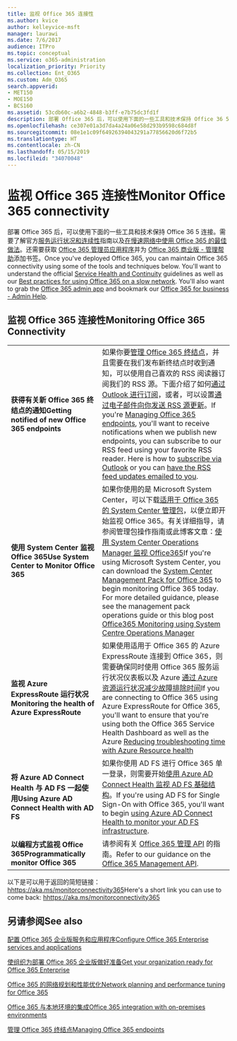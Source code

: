 ```yaml
---
title: 监视 Office 365 连接性
ms.author: kvice
author: kelleyvice-msft
manager: laurawi
ms.date: 7/6/2017
audience: ITPro
ms.topic: conceptual
ms.service: o365-administration
localization_priority: Priority
ms.collection: Ent_O365
ms.custom: Adm_O365
search.appverid:
- MET150
- MOE150
- BCS160
ms.assetid: 53cdb60c-a6b2-4848-b3ff-e7b75dc3fd1f
description: 部署 Office 365 后，可以使用下面的一些工具和技术保持 Office 36 5 连接。需要了解官方服务运行状况和连续性指南以及在慢速网络中使用 Office 365 的最佳做法。还需要获取 Office 365 管理员应用程序并为“Office 365 商业版 - 管理帮助”添加书签。
ms.openlocfilehash: ce307e01a3d7da4a24a06e58d293b9598c684d8f
ms.sourcegitcommit: 08e1e1c09f64926394043291a77856620d6f72b5
ms.translationtype: HT
ms.contentlocale: zh-CN
ms.lasthandoff: 05/15/2019
ms.locfileid: "34070048"
---
```

# <a name="monitor-office-365-connectivity"></a><span data-ttu-id="0f5f2-105">监视 Office 365 连接性</span><span class="sxs-lookup"><span data-stu-id="0f5f2-105">Monitor Office 365 connectivity</span></span>

<span data-ttu-id="0f5f2-p102">部署 Office 365 后，可以使用下面的一些工具和技术保持 Office 36 5 连接。需要了解官方[服务运行状况和连续性](https://technet.microsoft.com/library/office-365-service-health.aspx)指南以及[在慢速网络中使用 Office 365 的最佳做法](https://support.office.com/article/fd16c8d2-4799-4c39-8fd7-045f06640166)。还需要获取 [Office 365 管理员应用程序](https://blogs.office.com/2015/03/13/administer-on-the-go-with-the-updated-office-365-admin-app/)并为 [Office 365 商业版 - 管理帮助](https://support.office.com/article/17d3ff3f-3601-466e-b5a1-482b31cfb791)添加书签。</span><span class="sxs-lookup"><span data-stu-id="0f5f2-p102">Once you've deployed Office 365, you can maintain Office 365 connectivity using some of the tools and techniques below. You'll want to understand the official [Service Health and Continuity](https://technet.microsoft.com/library/office-365-service-health.aspx) guidelines as well as our [Best practices for using Office 365 on a slow network](https://support.office.com/article/fd16c8d2-4799-4c39-8fd7-045f06640166). You'll also want to grab the [Office 365 admin app](https://blogs.office.com/2015/03/13/administer-on-the-go-with-the-updated-office-365-admin-app/) and bookmark our [Office 365 for business - Admin Help](https://support.office.com/article/17d3ff3f-3601-466e-b5a1-482b31cfb791).</span></span>
  
## <a name="monitoring-office-365-connectivity"></a><span data-ttu-id="0f5f2-109">监视 Office 365 连接性</span><span class="sxs-lookup"><span data-stu-id="0f5f2-109">Monitoring Office 365 Connectivity</span></span>

|||
|:-----|:-----|
|<span data-ttu-id="0f5f2-110">**获得有关新 Office 365 终结点的通知**</span><span class="sxs-lookup"><span data-stu-id="0f5f2-110">**Getting notified of new Office 365 endpoints**</span></span> <br/> |<span data-ttu-id="0f5f2-p103">如果你要[管理 Office 365 终结点](https://support.office.com/article/99cab9d4-ef59-4207-9f2b-3728eb46bf9a)，并且需要在我们发布新终结点时收到通知，可以使用自己喜欢的 RSS 阅读器订阅我们的 RSS 源。下面介绍了如何[通过 Outlook 进行订阅](https://go.microsoft.com/fwlink/p/?LinkId=532416)，或者，可以设置[通过电子邮件向你发送 RSS 源更新](https://go.microsoft.com/fwlink/p/?LinkId=532417)。</span><span class="sxs-lookup"><span data-stu-id="0f5f2-p103">If you're [Managing Office 365 endpoints](https://support.office.com/article/99cab9d4-ef59-4207-9f2b-3728eb46bf9a), you'll want to receive notifications when we publish new endpoints, you can subscribe to our RSS feed using your favorite RSS reader. Here is how to [subscribe via Outlook](https://go.microsoft.com/fwlink/p/?LinkId=532416) or you can [have the RSS feed updates emailed to you](https://go.microsoft.com/fwlink/p/?LinkId=532417).  </span></span><br/> |
|<span data-ttu-id="0f5f2-113">**使用 System Center 监视 Office 365**</span><span class="sxs-lookup"><span data-stu-id="0f5f2-113">**Use System Center to Monitor Office 365**</span></span> <br/> |<span data-ttu-id="0f5f2-p104">如果你使用的是 Microsoft System Center，可以下载[适用于 Office 365 的 System Center 管理包](https://www.microsoft.com/download/details.aspx?id=43708)，以便立即开始监视 Office 365。有关详细指导，请参阅管理包操作指南或此博客文章：[使用 System Center Operations Manager 监视 Office365](https://blogs.msdn.com/b/mvpawardprogram/archive/2015/07/08/office365-monitoring-using-system-centre-operations-manager.aspx)</span><span class="sxs-lookup"><span data-stu-id="0f5f2-p104">If you're using Microsoft System Center, you can download the [System Center Management Pack for Office 365](https://www.microsoft.com/download/details.aspx?id=43708) to begin monitoring Office 365 today. For more detailed guidance, please see the management pack operations guide or this blog post [Office365 Monitoring using System Centre Operations Manager](https://blogs.msdn.com/b/mvpawardprogram/archive/2015/07/08/office365-monitoring-using-system-centre-operations-manager.aspx)</span></span> <br/> |
|<span data-ttu-id="0f5f2-116">**监视 Azure ExpressRoute 运行状况**</span><span class="sxs-lookup"><span data-stu-id="0f5f2-116">**Monitoring the health of Azure ExpressRoute**</span></span> <br/> |<span data-ttu-id="0f5f2-117">如果使用适用于 Office 365 的 Azure ExpressRoute 连接到 Office 365，则需要确保同时使用 Office 365 服务运行状况仪表板以及 Azure [通过 Azure 资源运行状况减少故障排除时间](https://azure.microsoft.com/blog/reduce-troubleshooting-time-with-azure-resource-health/)</span><span class="sxs-lookup"><span data-stu-id="0f5f2-117">If you are connecting to Office 365 using Azure ExpressRoute for Office 365, you'll want to ensure that you're using both the Office 365 Service Health Dashboard as well as the Azure [Reducing troubleshooting time with Azure Resource health](https://azure.microsoft.com/blog/reduce-troubleshooting-time-with-azure-resource-health/)</span></span> <br/> |
|<span data-ttu-id="0f5f2-118">**将 Azure AD Connect Health 与 AD FS 一起使用**</span><span class="sxs-lookup"><span data-stu-id="0f5f2-118">**Using Azure AD Connect Health with AD FS**</span></span> <br/> |<span data-ttu-id="0f5f2-119">如果你使用 AD FS 进行 Office 365 单一登录，则需要开始[使用 Azure AD Connect Health 监视 AD FS 基础结构](https://azure.microsoft.com/documentation/articles/active-directory-aadconnect-health-adfs/)。</span><span class="sxs-lookup"><span data-stu-id="0f5f2-119">If you're using AD FS for Single Sign-On with Office 365, you'll want to begin [using Azure AD Connect Health to monitor your AD FS infrastructure](https://azure.microsoft.com/documentation/articles/active-directory-aadconnect-health-adfs/).</span></span>  <br/> |
|<span data-ttu-id="0f5f2-120">**以编程方式监视 Office 365**</span><span class="sxs-lookup"><span data-stu-id="0f5f2-120">**Programmatically monitor Office 365**</span></span> <br/> |<span data-ttu-id="0f5f2-121">请参阅有关 [Office 365 管理 API](https://docs.microsoft.com/office/office-365-management-api/office-365-management-apis-overview) 的指南。</span><span class="sxs-lookup"><span data-stu-id="0f5f2-121">Refer to our guidance on the [Office 365 Management API](https://docs.microsoft.com/office/office-365-management-api/office-365-management-apis-overview).</span></span>  <br/> |

<span data-ttu-id="0f5f2-122">以下是可以用于返回的简短链接：[hhttps://aka.ms/monitorconnectivity365](https://aka.ms/monitorconnectivity365)</span><span class="sxs-lookup"><span data-stu-id="0f5f2-122">Here's a short link you can use to come back: [hhttps://aka.ms/monitorconnectivity365](https://aka.ms/monitorconnectivity365)</span></span>
  
## <a name="see-also"></a><span data-ttu-id="0f5f2-123">另请参阅</span><span class="sxs-lookup"><span data-stu-id="0f5f2-123">See also</span></span>

[<span data-ttu-id="0f5f2-124">配置 Office 365 企业版服务和应用程序</span><span class="sxs-lookup"><span data-stu-id="0f5f2-124">Configure Office 365 Enterprise services and applications</span></span>](configure-services-and-applications.md)
  
[<span data-ttu-id="0f5f2-125">使组织为部署 Office 365 企业版做好准备</span><span class="sxs-lookup"><span data-stu-id="0f5f2-125">Get your organization ready for Office 365 Enterprise</span></span>](get-your-organization-ready-for-office-365.md)
  
[<span data-ttu-id="0f5f2-126">Office 365 的网络规划和性能优化</span><span class="sxs-lookup"><span data-stu-id="0f5f2-126">Network planning and performance tuning for Office 365</span></span>](network-planning-and-performance.md)
  
[<span data-ttu-id="0f5f2-127">Office 365 与本地环境的集成</span><span class="sxs-lookup"><span data-stu-id="0f5f2-127">Office 365 integration with on-premises environments</span></span>](office-365-integration.md)
  
[<span data-ttu-id="0f5f2-128">管理 Office 365 终结点</span><span class="sxs-lookup"><span data-stu-id="0f5f2-128">Managing Office 365 endpoints</span></span>](https://support.office.com/article/99cab9d4-ef59-4207-9f2b-3728eb46bf9a)
